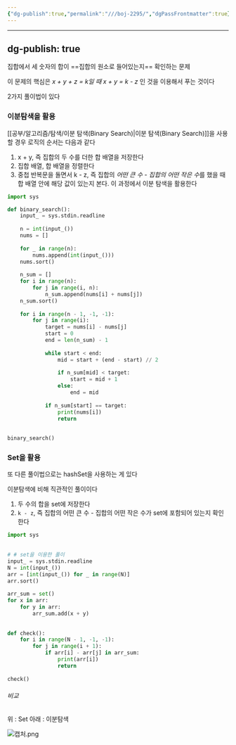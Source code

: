 ```yaml
---
{"dg-publish":true,"permalink":"///boj-2295/","dgPassFrontmatter":true}
---
```



---
dg-publish: true
---
집합에서 세 숫자의 합이 ==집합의 원소로 들어있는지== 확인하는 문제

이 문제의 핵심은
*x + y + z = k일 때 x + y = k - z* 인 것을 이용해서 푸는 것이다

2가지 풀이법이 있다

### 이분탐색을 활용

[[공부/알고리즘/탐색/이분 탐색(Binary Search)\|이분 탐색(Binary Search)]]을 사용할 경우
로직의 순서는 다음과 같다

1) x + y, 즉 집합의 두 수를 더한 합 배열을 저장한다
2) 집합 배열, 합 배열을 정렬한다
3) 중첩 반복문을 돌면서 k - z, 즉 집합의 *어떤 큰 수 - 집합의 어떤 작은 수*를 했을 때
   합 배열 안에 해당 값이 있는지 본다. 이 과정에서 이분 탐색을 활용한다

```python
import sys

def binary_search():  
    input_ = sys.stdin.readline  
  
    n = int(input_())  
    nums = []  
  
    for _ in range(n):  
        nums.append(int(input_()))  
    nums.sort()  
  
    n_sum = []  
    for i in range(n):  
        for j in range(i, n):  
            n_sum.append(nums[i] + nums[j])  
    n_sum.sort()  
  
    for i in range(n - 1, -1, -1):  
        for j in range(i):  
            target = nums[i] - nums[j]  
            start = 0  
            end = len(n_sum) - 1  
  
            while start < end:  
                mid = start + (end - start) // 2  
  
                if n_sum[mid] < target:  
                    start = mid + 1  
                else:  
                    end = mid  
  
            if n_sum[start] == target:  
                print(nums[i])  
                return  
  
  
binary_search()
```


### Set을 활용

또 다른 풀이법으로는 hashSet을 사용하는 게 있다

이분탐색에 비해 직관적인 풀이이다

1)  두 수의 합을 set에 저장한다
2) `k - z`, 즉 집합의 어떤 큰 수 - 집합의 어떤 작은 수가 set에 포함되어 있는지 확인한다


```python
import sys  
  
  
# # set을 이용한 풀이  
input_ = sys.stdin.readline  
N = int(input_())  
arr = [int(input_()) for _ in range(N)]  
arr.sort()  
  
arr_sum = set()  
for x in arr:  
    for y in arr:  
        arr_sum.add(x + y)  
  
  
def check():  
    for i in range(N - 1, -1, -1):  
        for j in range(i + 1):  
            if arr[i] - arr[j] in arr_sum:  
                print(arr[i])
                return  
  
check()  
```

###### 비교

위 : Set
아래 : 이분탐색

![캡처.png](/img/user/%EC%B2%A8%EB%B6%80%ED%8C%8C%EC%9D%BC/%EC%BA%A1%EC%B2%98.png)